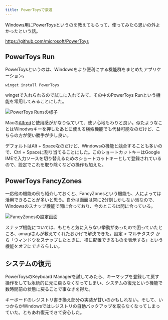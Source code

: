 ```yaml
---
title: PowerToysで豪遊
---
```


Windows用にPowerToysというのを教えてもらって、使ってみたら思いの外よかったという話。

<https://github.com/microsoft/PowerToys>

## PowerToys Run

PowerToysというのは、Windowsをより便利にする機能群をまとめたアプリケーション。

```
winget install PowerToys
```

wingetで入れられるので試しに入れてみて、その中のPowerToys Runという機能を常用してみることにした。

![](/images/2020-09-28-power-toys-run.png "PowerToys Runsの様子")

Macの[Alfred](https://www.alfredapp.com/)と使用感がかなり似ていて、使い心地もわりと良い。似たようなことはWinodwsキーを押したあとに使える検索機能でも代替可能なのだけど、こちらの方が使い勝手が少し良い。

デフォルトはAlt + Spaceなのだけど、Windowsの機能と競合することも多いので、Ctrl + Spaceに割り当てることにした。このショートカットキーはGoogle IMEで入力ソースを切り替えるためのショートカットキーとして登録されているので、設定でこれを取り除くなどの操作も加えた。

## PowerToys FancyZones

一応他の機能の例も紹介しておくと、FancyZonesという機能も、人によっては活用できることが多いと思う。自分は画面は常に2分割しかしない派なので、Windowsのスナップ機能で間に合っており、今のところは間に合っている。

![](/images/2020-09-28-power-toys-fancy-zones.png "FancyZonesの設定画面")

スナップ機能については、もともと気に入らない挙動があったので困っていたところ、amagiさんが教えてくれたおかげで解決できた。設定 > マルチタスク から「ウィンドウをスナップしたときに、横に配置できるものを表示する」という機能をオフにできるらしい。

## システムの復元

PowerToysのKeyboard Managerを試してみたら、キーマップを登録して戻す操作をしても永続的に元に戻らなくなってしまい、システムの復元という機能で数時間前の状態に戻ることで事なきを得た。

キーボードのレジストリ書き換え部分の実装が甘いのかもしれない。そして、いつからかWindowsではレジストリの自動バックアップを取らなくなってしまっていた。ともあれ復元できて安心した。
